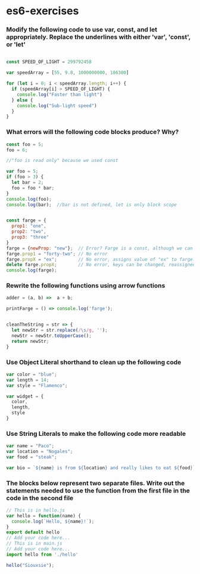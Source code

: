# es6-exercises

### Modify the following code to use var, const, and let appropriately. Replace the underlines with either 'var', 'const', or 'let'

```js

const SPEED_OF_LIGHT = 299792458

var speedArray = [55, 9.8, 1000000000, 186300]

for (let i = 0; i < speedArray.length; i++) {
  if (speedArray[i] > SPEED_OF_LIGHT) {
    console.log("Faster than light")
  } else {
    console.log("Sub-light speed")
  }
}

```

### What errors will the following code blocks produce? Why?

```js
const foo = 5;
foo = 6;

//"foo is read only" because we used const
```

```js
var foo = 5;
if (foo > 3) {
  let bar = 2;
  foo = foo * bar;
}
console.log(foo);
console.log(bar);  //bar is not defined, let is only block scope

```

```js

const farge = {
  prop1: "one",
  prop2: "two",
  prop3: "three"
}
farge = {newProp: "new"};  // Error? Farge is a const, although we can change keys, we can not change the object as a whole
farge.prop1 = "forty-two"; // No error
farge.propX = "ex";        // No error, assigns value of "ex" to farge.propX
delete farge.propX;        // No error, keys can be changed, reassigned or deleted directly
console.log(farge);

```

### Rewrite the following functions using arrow functions

```js
adder = (a, b) =>  a + b;

printFarge = () => console.log('farge');


cleanTheString = str => {
  let newStr = str.replace(/\s/g, '');
  newStr = newStr.toUpperCase();
  return newStr;
}
```

### Use Object Literal shorthand to clean up the following code

```js
var color = "blue";
var length = 14;
var style = "Flamenco";

var widget = {
  color,
  length,
  style
}
```

### Use String Literals to make the following code more readable

```js
var name = "Paco";
var location = "Nogales";
var food = "steak";

var bio = `${name} is from ${location} and really likes to eat ${food}`;
```

### The blocks below represent two separate files. Write out the statements needed to use the function from the first file in the code in the second file

```js
// This is in hello.js
var hello = function(name) {
  console.log(`Hello, ${name}!`);
}
export default hello
// Add your code here...
// This is in main.js
// Add your code here...
import hello from './hello'

hello("Siouxsie");
```
